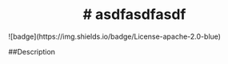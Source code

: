 
  <h1 align=center># asdfasdfasdf</h1>
  ![badge](https://img.shields.io/badge/License-apache-2.0-blue)<br />

  ##Description
  

